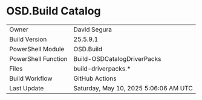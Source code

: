 ﻿# OSD.Build Catalog

| | |
|-|-|
| Owner | David Segura |
| Build Version | 25.5.9.1 |
| PowerShell Module | OSD.Build |
| PowerShell Function | Build-OSDCatalogDriverPacks |
| Files | build-driverpacks.* |
| Build Workflow | GitHub Actions |
| Last Update | Saturday, May 10, 2025 5:06:06 AM UTC |
